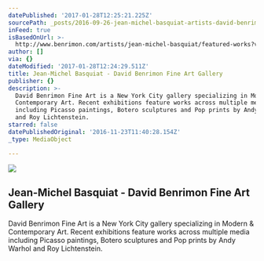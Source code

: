 ```yaml
---
datePublished: '2017-01-28T12:25:21.225Z'
sourcePath: _posts/2016-09-26-jean-michel-basquiat-artists-david-benrimon-fine-art-s.md
inFeed: true
isBasedOnUrl: >-
  http://www.benrimon.com/artists/jean-michel-basquiat/featured-works?view=slider#2
author: []
via: {}
dateModified: '2017-01-28T12:24:29.511Z'
title: Jean-Michel Basquiat - David Benrimon Fine Art Gallery
publisher: {}
description: >-
  David Benrimon Fine Art is a New York City gallery specializing in Modern &
  Contemporary Art. Recent exhibitions feature works across multiple media
  including Picasso paintings, Botero sculptures and Pop prints by Andy Warhol
  and Roy Lichtenstein.
starred: false
datePublishedOriginal: '2016-11-23T11:40:28.154Z'
_type: MediaObject

---
```

<article style=""><img src="https://imgflo.herokuapp.com/graph/2b2431f8e7ba7b0/04938da35f2876a4476649c1aac147a1/noop.jpeg?input=https%3A%2F%2Fs3.amazonaws.com%2Ffiles.collageplatform.com.prod%2Fimage_cache%2F1010x580_fit%2F54188ee109a72c022291c1d0%2Fd3b310a8ae2784f59c1a8ef86fe9975e.jpeg" /><h1>Jean-Michel Basquiat - David Benrimon Fine Art Gallery</h1><p>David Benrimon Fine Art is a New York City gallery specializing in Modern &amp; Contemporary Art. Recent exhibitions feature works across multiple media including Picasso paintings, Botero sculptures and Pop prints by Andy Warhol and Roy Lichtenstein.</p></article>